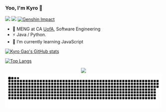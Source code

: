 ### Yoo, I'm Kyro 👋
<a title="github" target="_blank" href="https://github.com/Pgao4"><img src="https://img.shields.io/badge/dynamic/json?color=FF0000&label=github&query=%24.data.totalSubs&suffix=followers&url=https%3A%2F%2Fapi.spencerwoo.com%2Fsubstats%2F%3Fsource%3Dgithub%26queryKey%3DPgao4" ></a>
<a title="coolapk" target="_blank" href="https://www.coolapk.com/u/2875406"><img src="https://img.shields.io/badge/dynamic/json?color=3CB371&label=coolapk&query=%24.data.totalSubs&suffix=followers&url=https%3A%2F%2Fapi.spencerwoo.com%2Fsubstats%2F%3Fsource%3Dcoolapk%26queryKey%3D2875406" ></a>
[![Genshin Impact](https://img.shields.io/badge/Genshin%20Impact-165688340-2C2E43?labelColor=2C2E43)](https://space.bilibili.com/37287031/)
- 🍻 MENG at CA [UofA](https://www.ualberta.ca), Software Engineering
- ⚡ Java / Python.
- 🌱 I’m currently learning JavaScript

[![Kyro Gao's GitHub stats](https://github-readme-stats.vercel.app/api?username=Pgao4&count_private=true&show_icons=true&theme=vue-dark)](https://github.com/Pgao4)

[![Top Langs](https://github-readme-stats.vercel.app/api/top-langs/?username=anuraghazra&layout=compact&theme=vue-dark)](https://github.com/Pgao4)

<div align="center">
    <img  src="https://github-readme-streak-stats.herokuapp.com/?user=Pgao4" />
</div>
<div align="center"><img src="https://raw.githubusercontent.com/Achuan-2/Achuan-2/main/assets/github-contribution-grid-snake.svg" ></div>
<!--
**Pgao4/Pgao4** is a ✨ _special_ ✨ repository because its `README.md` (this file) appears on your GitHub profile.

Here are some ideas to get you started:

- 🔭 I’m currently working on ...
- 🌱 I’m currently learning ...
- 👯 I’m looking to collaborate on ...
- 🤔 I’m looking for help with ...
- 💬 Ask me about ...
- 📫 How to reach me: ...
- 😄 Pronouns: ...
- ⚡ Fun fact: ...
-->
